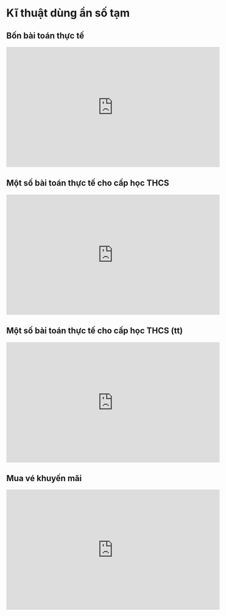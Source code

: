 # Kĩ thuật dùng ẩn số tạm
## Bốn bài toán thực tế
<iframe width="560" height="315" src="https://www.youtube.com/embed/KP8G7WaH1Zg?si=q4U1tB1wcLAFtD8j" title="YouTube video player" frameborder="0" allow="accelerometer; autoplay; clipboard-write; encrypted-media; gyroscope; picture-in-picture; web-share" referrerpolicy="strict-origin-when-cross-origin" allowfullscreen></iframe>

## Một số bài toán thực tế cho cấp học THCS
<iframe width="560" height="315" src="https://www.youtube.com/embed/KP8G7WaH1Zg?si=upCrdc88VzbuNYUJ" title="YouTube video player" frameborder="0" allow="accelerometer; autoplay; clipboard-write; encrypted-media; gyroscope; picture-in-picture; web-share" referrerpolicy="strict-origin-when-cross-origin" allowfullscreen></iframe>

## Một số bài toán thực tế cho cấp học THCS (tt)
<iframe width="560" height="315" src="https://www.youtube.com/embed/xUVZPn-yL6M?si=xI-5V3mVttAxa4hz" title="YouTube video player" frameborder="0" allow="accelerometer; autoplay; clipboard-write; encrypted-media; gyroscope; picture-in-picture; web-share" referrerpolicy="strict-origin-when-cross-origin" allowfullscreen></iframe>

## Mua vé khuyến mãi
<iframe width="560" height="315" src="https://www.youtube.com/embed/UOCaH1bhrw4?si=yelME6jKjcPqjCqF" title="YouTube video player" frameborder="0" allow="accelerometer; autoplay; clipboard-write; encrypted-media; gyroscope; picture-in-picture; web-share" referrerpolicy="strict-origin-when-cross-origin" allowfullscreen></iframe>
